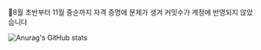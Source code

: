 <p>🎐8월 초반부터 11월 중순까지 자격 증명에 문제가 생겨 커밋수가 계정에 반영되지 않았습니다</p>

![Anurag's GitHub stats](https://github-readme-stats.vercel.app/api?username=qorwlalsjimin&show_icons=true&theme=solarized-light)
